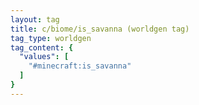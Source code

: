 ```yaml
---
layout: tag
title: c/biome/is_savanna (worldgen tag)
tag_type: worldgen
tag_content: {
  "values": [
    "#minecraft:is_savanna"
  ]
}
---
```

